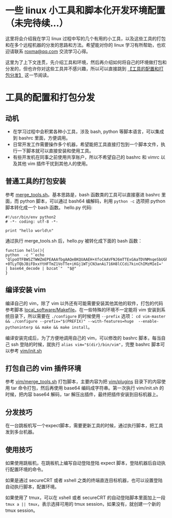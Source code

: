 
# 一些 linux 小工具和脚本化开发环境配置（未完待续...）


这里将会介绍我在学习 linux 过程中写的几个有用的小工具，以及这些工具的打包和在多个远程机器的分发的思路和方法。希望能对你的 linux 学习有所帮助，也欢迎请联系 roxma@qq.com 交流学习心得。

这里为了上下文连贯，先介绍工具和环境，然后再介绍如何将自己的环境做打包和分发的，但也许你对这些工具并不感兴趣，所以可以直接跳到 [【工具的配置和打包分发】](#工具的配置和打包分发) 这一节阅读。



# 工具的配置和打包分发

## 动机

- 在学习过程中会积累各种小工具，涉及 bash, python 等脚本语言，可以集成到 bashrc 里面，方便调用。
- 日常开发工作需要操作多个机器，希望能把工具直接打包到一个脚本文件，执行一下脚本就可以直接安装和使用工具。
- 有些开发机在同事之前使用共享账户，所以不希望自己的 bashrc 和 vimrc 以及其他 vim 插件干扰到其他人的使用。

## 普通工具的打包安装

参考 [merge_tools.sh](merge_tools.sh)。基本思路是，bash 函数类的工具可以直接塞进 bashrc 里面，而 python 脚本，可以通过 bash64 编解码，利用 `python -c` 选项把 python 脚本转化成一个 bash 函数。 hello.py 代码:

```
#!/usr/bin/env python2
# -*- coding: utf-8 -*-

print "hello world\n"
```

通过执行 merge_tools.sh 后，hello.py 被转化成下面的 bash 函数：

```
function hello(){
python  -c "`echo 'QlpoOTFBWSZTWWZmEPEAAAfbgAAQeBKQUAAEH+XfoCAAVFNJ6mTTExGAaTDVNMnqeSbUGhp6IBHg
+0TLyTQbJBiFDxxYtHFTmZ1VoTTe+iKGj1WTjCN3anAi716H8lCCdi7kinChIMzMIeI=' | base64_decode | bzcat`"  "$@"
}
```

## 编译安装 vim

编译自己的 vim，除了 vim 以外还有可能需要安装其他其他的软件，打包的代码参考脚本 [local_software/Makefile](local_software/Makefile)。在一些特殊的环境不一定能将 vim 安装到系统目录下，所以需要在 `./configure` 的时候使用 `--prefix` 选项： `cd vim-master && ./configure --prefix="$(PREFIX)" --with-features=huge  --enable-pythoninterp && make && make install`。

编译安装完成后，为了方便地调用自己的 vim，可以修改的 bashrc 脚本，每当自己 ssh 登陆的时候，就执行 `alias vim="$(dir}/bin/vim"`，完整 bashrc 脚本可以参考 [vim/init.sh](vim/init.sh)

## 打包自己的 vim 插件环境

参考 [vim/merge_tools.sh](vim/merge_tools.sh) 打包脚本，主要内容为把 [vim/plugins](vim/plugins) 目录下的内容使用 tar 命令打包，然后再使用 base64 编码成字符串。第一次执行 vim/init.sh 的时候，把内容 base64 解码，tar 解压出插件，最终把插件安装到目标机器上。

## 分发技巧

在一台跳板机写一个expect脚本，需要更新工具的时候，通过执行脚本，把工具发到多台机器。

## 使用技巧

如果使用跳板机，在跳板机上编写自动登陆登陆 expect 脚本，登陆机器后自动执行配置环境的命令。

如果是通过 secureCRT 或者 xshell 之类的终端直连目标机器，也可以设置登陆自动执行脚本，配置环境。

如果使用了 tmux，可以在 xshell 或者 secureCRT 的自动登陆脚本里面加上一段 `tmux a || tmux`，表示选择可用的 tmux session，如果没有，就创建一个新的 tmux session。

